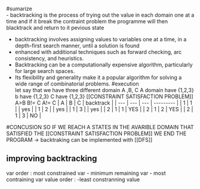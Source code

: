 #sumarize  
	- backtracking is the process  of trying out the value in each domain one at a time and if it break the contraint problem the programme will then blacktrack and return to it pevious state
- backtracking involves assigning values to variables one at a time, in a depth-first search manner, until a solution is found
- enhanced with additional techniques such as forward checking, arc consistency, and heuristics.
- Backtracking can be a computationally expensive algorithm, particularly for large search spaces.
- Its flexibility and generality make it a popular algorithm for solving a wide range of combinatorial problems.
#execution  
let say that we have three different domain 
A ,B, C 
A domain have {1,2,3}
b have {1,2,3} 
C have {1,2,3}
[[CONSTRAINT SATISFACTION PROBLEM]]
A>B
B!= C 
A!= C
| A   | B   | C   | backtrack |
| --- | --- | --- | --------- |
| 1   | 1   |     | yes       |
| 1   | 2   |     | yes       |
| 1   | 3   |     | yes       |
| 2   | 1   | 1   | YES       |
| 2   | 1   | 2   | YES       |
| 2   | 1   | 3   | NO        |

#CONCUSION 
SO IF WE REACH A STATES IN THE AVARIBLE DOMAIN THAT SATISFIED THE [[CONSTRAINT SATISFACTION PROBLEM]] WE END THE PROGRAM 
-> backtraking can be implemented with [[DFS]]
## improving backtracking 
 var order : most constrained var 
	- minimum remaining var 
	- most contraining var
 value order : 
	 -least constranning value 
	

